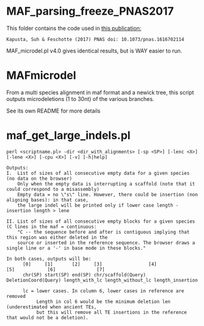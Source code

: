 MAF_parsing_freeze_PNAS2017
=====
This folder contains the code used in [this publication:](http://www.pnas.org/content/114/8/E1460)

`Kapusta, Suh & Feschotte (2017) PNAS doi: 10.1073/pnas.1616702114`

MAF_microdel.pl v4.0 gives identical results, but is WAY easier to run.

MAFmicrodel
=====
From a multi species alignment in maf format and a newick tree, this script outputs microdeletions (1 to 30nt) of the various branches.

See its own README for more details

maf_get_large_indels.pl
=====
	perl <scriptname.pl> -dir <dir_with_alignments> [-sp <SP>] [-lenc <X>] [-lene <X>] [-cpu <X>] [-v] [-h|help]
    	
	Outputs:
	I.  List of sizes of all consecutive empty data for a given species (no data on the browser)
	    Only when the empty data is interrupting a scaffold (note that it could correspond to a misassembly)
	    Empty data = no \"s\" line. However, there could be insertion (non aligning bases): in that case,
	    the large indel will be printed only if lower case length - insertion length > lene
	      
	II. List of sizes of all consecutive empty blocks for a given species (C lines in the maf = continuous:
	    "C -- the sequence before and after is contiguous implying that this region was either deleted in the 
	    source or inserted in the reference sequence. The browser draws a single line or a '-' in base mode in these blocks."

	In both cases, outputs will be:
	      [0]     [1]       [2]     [3]                 [4]                  [5]            [6]               [7]
	      chr(SP) start(SP) end(SP) chr/scaffold(Query) DeletionCoord(Query) length_with_lc length_without_lc length_insertion

	      lc = lower cases. In column 6, lower cases in reference are removed 
	           Length in col 6 would be the minimum deletion len (underestimated when ancient TEs, 
	           but this will remove all TE insertions in the reference that would not be a deletion).
